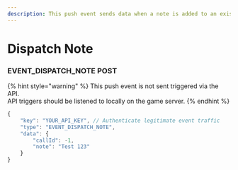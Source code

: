 ```yaml
---
description: This push event sends data when a note is added to an existing dispatch call.
---
```


# Dispatch Note

### EVENT\_DISPATCH\_NOTE POST

{% hint style="warning" %}
This push event is not sent triggered via the API.  
API triggers should be listened to locally on the game server.
{% endhint %}

```javascript
{
    "key": "YOUR_API_KEY", // Authenticate legitimate event traffic
    "type": "EVENT_DISPATCH_NOTE",
    "data": {
        "callId": -1,
        "note": "Test 123"
    }
}
```

